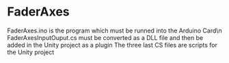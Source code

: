 # FaderAxes

FaderAxes.ino is the program which must be runned into the Arduino Card\n
FaderAxesInputOuput.cs must be converted as a DLL file and then be added in the Unity project as a plugin
The three last CS files are scripts for the Unity project
